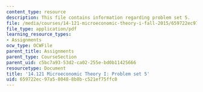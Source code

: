 ```yaml
---
content_type: resource
description: This file contains information regarding problem set 5.
file: /media/courses/14-121-microeconomic-theory-i-fall-2015/659722ec97a580488b8bc521ef75ffc0_MIT14_121F15_ps5f05.pdf
file_type: application/pdf
learning_resource_types:
- Assignments
ocw_type: OCWFile
parent_title: Assignments
parent_type: CourseSection
parent_uid: c5bc7a93-53d2-ca02-255e-bd0b11425666
resourcetype: Document
title: '14.121 Microeconomic Theory I: Problem set 5'
uid: 659722ec-97a5-8048-8b8b-c521ef75ffc0
---
```

